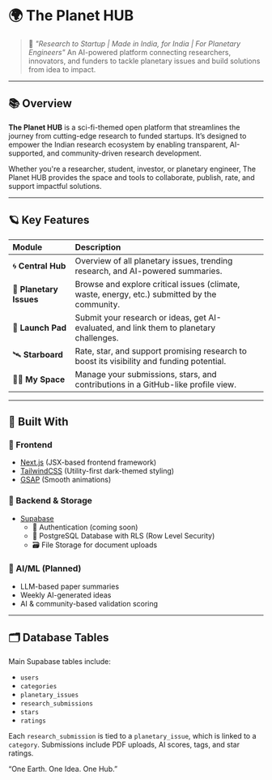 # 🌍 The Planet HUB

> 🚀 _"Research to Startup | Made in India, for India | For Planetary Engineers"_
> An AI-powered platform connecting researchers, innovators, and funders to tackle planetary issues and build solutions from idea to impact.

---

## 📚 Overview

**The Planet HUB** is a sci-fi-themed open platform that streamlines the journey from cutting-edge research to funded startups. It’s designed to empower the Indian research ecosystem by enabling transparent, AI-supported, and community-driven research development.

Whether you're a researcher, student, investor, or planetary engineer, The Planet HUB provides the space and tools to collaborate, publish, rate, and support impactful solutions.

---

## 🪐 Key Features

| Module            | Description                                                                     |
| :---------------- | :------------------------------------------------------------------------------ |
| 🌀 **Central Hub** | Overview of all planetary issues, trending research, and AI-powered summaries.  |
| 🌋 **Planetary Issues** | Browse and explore critical issues (climate, waste, energy, etc.) submitted by the community. |
| 🚀 **Launch Pad** | Submit your research or ideas, get AI-evaluated, and link them to planetary challenges. |
| 🛰 **Starboard** | Rate, star, and support promising research to boost its visibility and funding potential. |
| 🧑‍🚀 **My Space** | Manage your submissions, stars, and contributions in a GitHub-like profile view. |

---

## 🧠 Built With

### 🔧 Frontend
- [Next.js](https://nextjs.org/) (JSX-based frontend framework)
- [TailwindCSS](https://tailwindcss.com/) (Utility-first dark-themed styling)
- [GSAP](https://greensock.com/gsap/) (Smooth animations)

### 🔌 Backend & Storage
- [Supabase](https://supabase.com/)
  - 🔐 Authentication (coming soon)
  - 🧾 PostgreSQL Database with RLS (Row Level Security)
  - 🗃️ File Storage for document uploads

### 🤖 AI/ML (Planned)
- LLM-based paper summaries
- Weekly AI-generated ideas
- AI & community-based validation scoring

---

## 🗂️ Database Tables

Main Supabase tables include:

- `users`
- `categories`
- `planetary_issues`
- `research_submissions`
- `stars`
- `ratings`

Each `research_submission` is tied to a `planetary_issue`, which is linked to a `category`. Submissions include PDF uploads, AI scores, tags, and star ratings.

“One Earth. One Idea. One Hub.”
